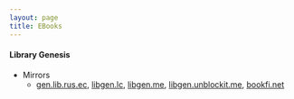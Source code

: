```yaml
---
layout: page
title: EBooks
---
```

#### Library Genesis
* Mirrors
  * [gen.lib.rus.ec](http://gen.lib.rus.ec/), [libgen.lc](http://libgen.lc/), [libgen.me](http://libgen.me/), [libgen.unblockit.me](http://libgen.unblockit.me/), [bookfi.net](http://bookfi.net/)
